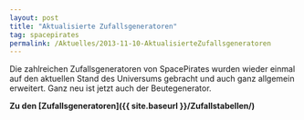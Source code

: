 ```yaml
---
layout: post
title: "Aktualisierte Zufallsgeneratoren"
tag: spacepirates
permalink: /Aktuelles/2013-11-10-AktualisierteZufallsgeneratoren
---
```


Die zahlreichen Zufallsgeneratoren von SpacePirates wurden wieder einmal auf den aktuellen Stand des Universums gebracht und auch ganz allgemein erweitert. Ganz neu ist jetzt auch der Beutegenerator.

**Zu den [Zufallsgeneratoren]({{ site.baseurl }}/Zufallstabellen/)**
